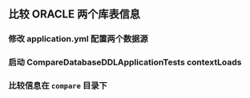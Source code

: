 ## 比较 ORACLE 两个库表信息
### 修改 application.yml 配置两个数据源
### 启动 CompareDatabaseDDLApplicationTests contextLoads
### 比较信息在 `compare` 目录下